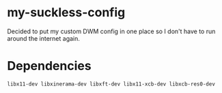# my-suckless-config
Decided to put my custom DWM config in one place so I don't have to run around the internet again.

# Dependencies
`libx11-dev
libxinerama-dev
libxft-dev
libx11-xcb-dev
libxcb-res0-dev`
